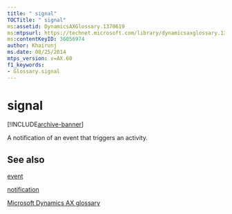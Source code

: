 ```yaml
---
title: " signal"
TOCTitle: " signal"
ms:assetid: DynamicsAXGlossary.1370619
ms:mtpsurl: https://technet.microsoft.com/library/dynamicsaxglossary.1370619(v=AX.60)
ms:contentKeyID: 36056974
author: Khairunj
ms.date: 08/25/2014
mtps_version: v=AX.60
f1_keywords:
- Glossary.signal
---
```


# signal


[!INCLUDE[archive-banner](includes/archive-banner.md)]

A notification of an event that triggers an activity.

## See also

[event](event.md)

[notification](notification.md)

[Microsoft Dynamics AX glossary](glossary/microsoft-dynamics-ax-glossary.md)

  


